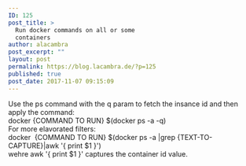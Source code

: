 ```yaml
---
ID: 125
post_title: >
  Run docker commands on all or some
  containers
author: alacambra
post_excerpt: ""
layout: post
permalink: https://blog.lacambra.de/?p=125
published: true
post_date: 2017-11-07 09:15:09
---
```

<div class="161022">Use the ps command with the q param to fetch the insance id and then apply the command:</div>
<div class="161022"></div>
<div class="161022">docker {COMMAND TO RUN} $(docker ps -a -q)</div>
<div class="161022"></div>
<div class="161022">For more elavorated filters:</div>
<div class="161022">
<div class="161022">docker  {COMMAND TO RUN} $(docker ps -a |grep {TEXT-TO-CAPTURE}|awk '{ print $1 }')</div>
</div>
<div class="161022">wehre awk '{ print $1 }' captures the container id value.</div>